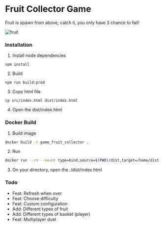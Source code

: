# Fruit Collector Game

Fruit is spawn from above, catch it, you only have 3 chance to fail!

![fruit](https://github.com/SiapaLupa/fruit-collector-game/assets/110075636/0f61601f-9329-45a4-b876-064e0cbce49d)

### Installation

1. Install node dependencies
```shell
npm install
```

2. Build
```shell
npm run build:prod
```

3. Copy html file
```shell
cp src/index.html dist/index.html
```

4. Open the dist/index.html

### Docker Build

1. Build image
```sh
docker build -t game_fruit_collector .
```

2. Run
```sh
docker run --rm --mount type=bind,source=$(PWD)/dist,target=/home/dist
```

3. On your directory, open the ./dist/index.html

### Todo

- Feat: Refresh when over
- Feat: Choose difficulty
- Feat: Custom configuration
- Add: Different types of fruit
- Add: Different types of basket (player)
- Feat: Multiplayer duel
